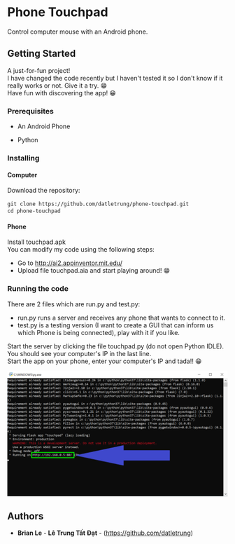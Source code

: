 # Phone Touchpad

Control computer mouse with an Android phone.

## Getting Started

A just-for-fun project!  
I have changed the code recently but I haven't tested it so I don't know if it really works or not. Give it a try. 😁  
Have fun with discovering the app! 😁  

### Prerequisites

   - An Android Phone  

   - Python  

### Installing

#### Computer

Download the repository:  

```
git clone https://github.com/datletrung/phone-touchpad.git  
cd phone-touchpad  
```

#### Phone

Install touchpad.apk  
You can modify my code using the following steps:  
  - Go to http://ai2.appinventor.mit.edu/  
  - Upload file touchpad.aia and start playing around! 😁  

### Running the code

There are 2 files which are run.py and test.py:
  - run.py runs a server and receives any phone that wants to connect to it.  
  - test.py is a testing version (I want to create a GUI that can inform us which Phone is being connected), play with it if you like.  

Start the server by clicking the file touchpad.py (do not open Python IDLE). You should see your computer's IP in the last line.  
Start the app on your phone, enter your computer's IP and tada!! 😁  

![Example](example.png)

## Authors  

* **Brian Le** - **Lê Trung Tất Đạt** - (https://github.com/datletrung)  
